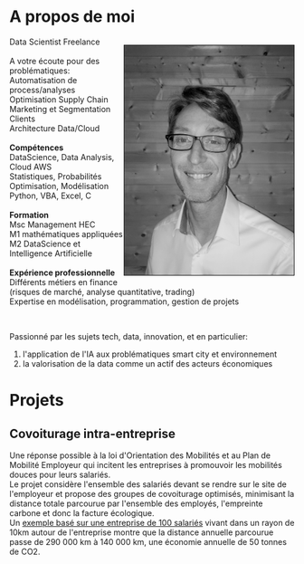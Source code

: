 # A propos de moi

<div>
    <p style="float: right;"><img src="./images/FredericFerriere_2_bw.jpg" width="300px" border="1px"></p>
    <p>
    Data Scientist Freelance<br><br>
    A votre écoute pour des problématiques:<br>
    Automatisation de process/analyses<br>
    Optimisation Supply Chain<br>
    Marketing et Segmentation Clients<br>
    Architecture Data/Cloud<br><br>
    <b>Compétences</b><br>
    DataScience, Data Analysis, Cloud AWS<br>
    Statistiques, Probabilités Optimisation, Modélisation<br>
    Python, VBA, Excel, C<br><br>
    <b>Formation</b><br>
    Msc Management HEC<br>
    M1 mathématiques appliquées <br>
    M2 DataScience et Intelligence Artificielle<br><br>
    <b>Expérience professionnelle</b><br>  
    Différents métiers en finance (risques de marché, analyse quantitative, trading)<br>
    Expertise en modélisation, programmation, gestion de projets<br>
</div>
</p><br>


Passionné par les sujets tech, data, innovation, et en particulier:  
1) l'application de l'IA aux problématiques smart city et environnement  
2) la valorisation de la data comme un actif des acteurs économiques


# Projets

## Covoiturage intra-entreprise

Une réponse possible à la loi d'Orientation des Mobilités et au Plan de Mobilité Employeur qui incitent les entreprises à promouvoir les mobilités douces pour leurs salariés.  
Le projet considère l'ensemble des salariés devant se rendre sur le site de l'employeur et propose des groupes de covoiturage optimisés, minimisant la distance totale parcourue par l'ensemble des employés, l'empreinte carbone et donc la facture écologique.  
Un [exemple basé sur une entreprise de 100 salariés](https://github.com/FredericFerriere/carpooling/blob/master/README.md) vivant dans un rayon de 10km autour de l'entreprise montre que la distance annuelle parcourue passe de 290 000 km à 140 000 km, une économie annuelle de 50 tonnes de CO2.
